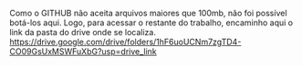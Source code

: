 Como o GITHUB não aceita arquivos maiores que 100mb, não foi possível botá-los aqui. Logo, para acessar o restante do trabalho, encaminho aqui o link da pasta do drive onde se localiza. 
https://drive.google.com/drive/folders/1hF6uoUCNm7zgTD4-CO09GsUxMSWFuXbG?usp=drive_link
